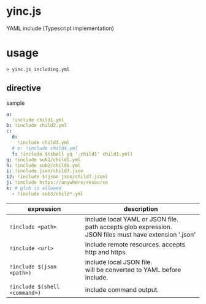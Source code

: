 # yinc.js

YAML include (Typescript implementation)

# usage

```shell
> yinc.js including.yml
```

## directive

sample

```yaml
a:
  !include child1.yml
b: !include child2.yml
c:
  d:
    !include child3.yml
  # e: !include child4.yml
  f: !include $(shell yq '.child1' child1.yml)
g: !include sub1/child5.yml
h: !include sub2/child6.yml
i: !include json/child7.json
i2: !include $(json json/child7.json)
j: !include https://anywhere/resource
k: # glob is allowed
  - !include sub3/child*.yml
```

|expression|description|
|---|---|
|`!include <path>`| include local YAML or JSON file.<br>path accepts glob expression.<br>JSON files must have extension '.json'|
|`!include <url>`| include remote resources. accepts http and https.|
|`!include $(json <path>)`| include local JSON file.<br>will be converted to YAML before include.|
|`!include $(shell <command>)`| include command output.|
